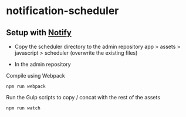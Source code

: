 # notification-scheduler


## Setup with [Notify](https://github.com/cds-snc/notification-admin)

- Copy the scheduler directory to the admin repository
  app > assets > javascript > scheduler (overwrite the existing files)

- In the admin repository

Compile using Webpack

```
npm run webpack
```

Run the Gulp scripts to copy / concat with the rest of the assets
```
npm run watch
```
